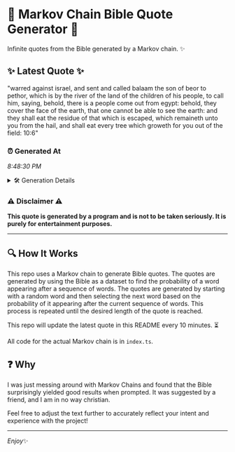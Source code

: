 # 📖 Markov Chain Bible Quote Generator 📖

Infinite quotes from the Bible generated by a Markov chain. ✨

## ✨ Latest Quote ✨
"warred against israel, and sent and called balaam the son of beor to pethor, which is by the river of the land of the children of his people, to call him, saying, behold, there is a people come out from egypt: behold, they cover the face of the earth, that one cannot be able to see the earth: and they shall eat the residue of that which is escaped, which remaineth unto you from the hail, and shall eat every tree which groweth for you out of the field: 10:6"

### ⏰ Generated At
*8:48:30 PM*

<details>
    <summary>🛠️ Generation Details</summary>
    <p>
        <strong>🌱 Seed:</strong> warred<br>
        <strong>🔄 Iterations:</strong> 89<br>
        <strong>📜 Context History:</strong><br>[ warred ]: against<br>[ warred, against ]: israel,<br>[ warred, against, israel, ]: and<br>[ warred, against, israel,, and ]: sent<br>[ warred, against, israel,, and, sent ]: and<br>[ warred, against, israel,, and, sent, and ]: called<br>[ against, israel,, and, sent, and, called ]: balaam<br>[ israel,, and, sent, and, called, balaam ]: the<br>[ and, sent, and, called, balaam, the ]: son<br>[ sent, and, called, balaam, the, son ]: of<br>[ and, called, balaam, the, son, of ]: beor<br>[ called, balaam, the, son, of, beor ]: to<br>[ balaam, the, son, of, beor, to ]: pethor,<br>[ the, son, of, beor, to, pethor, ]: which<br>[ son, of, beor, to, pethor,, which ]: is<br>[ of, beor, to, pethor,, which, is ]: by<br>[ beor, to, pethor,, which, is, by ]: the<br>[ to, pethor,, which, is, by, the ]: river<br>[ pethor,, which, is, by, the, river ]: of<br>[ which, is, by, the, river, of ]: the<br>[ is, by, the, river, of, the ]: land<br>[ by, the, river, of, the, land ]: of<br>[ the, river, of, the, land, of ]: the<br>[ river, of, the, land, of, the ]: children<br>[ of, the, land, of, the, children ]: of<br>[ the, land, of, the, children, of ]: his<br>[ land, of, the, children, of, his ]: people,<br>[ of, the, children, of, his, people, ]: to<br>[ the, children, of, his, people,, to ]: call<br>[ children, of, his, people,, to, call ]: him,<br>[ of, his, people,, to, call, him, ]: saying,<br>[ his, people,, to, call, him,, saying, ]: behold,<br>[ people,, to, call, him,, saying,, behold, ]: there<br>[ to, call, him,, saying,, behold,, there ]: is<br>[ call, him,, saying,, behold,, there, is ]: a<br>[ him,, saying,, behold,, there, is, a ]: people<br>[ saying,, behold,, there, is, a, people ]: come<br>[ behold,, there, is, a, people, come ]: out<br>[ there, is, a, people, come, out ]: from<br>[ is, a, people, come, out, from ]: egypt:<br>[ a, people, come, out, from, egypt: ]: behold,<br>[ people, come, out, from, egypt:, behold, ]: they<br>[ come, out, from, egypt:, behold,, they ]: cover<br>[ out, from, egypt:, behold,, they, cover ]: the<br>[ from, egypt:, behold,, they, cover, the ]: face<br>[ egypt:, behold,, they, cover, the, face ]: of<br>[ behold,, they, cover, the, face, of ]: the<br>[ they, cover, the, face, of, the ]: earth,<br>[ cover, the, face, of, the, earth, ]: that<br>[ the, face, of, the, earth,, that ]: one<br>[ face, of, the, earth,, that, one ]: cannot<br>[ of, the, earth,, that, one, cannot ]: be<br>[ the, earth,, that, one, cannot, be ]: able<br>[ earth,, that, one, cannot, be, able ]: to<br>[ that, one, cannot, be, able, to ]: see<br>[ one, cannot, be, able, to, see ]: the<br>[ cannot, be, able, to, see, the ]: earth:<br>[ be, able, to, see, the, earth: ]: and<br>[ able, to, see, the, earth:, and ]: they<br>[ to, see, the, earth:, and, they ]: shall<br>[ see, the, earth:, and, they, shall ]: eat<br>[ the, earth:, and, they, shall, eat ]: the<br>[ earth:, and, they, shall, eat, the ]: residue<br>[ and, they, shall, eat, the, residue ]: of<br>[ they, shall, eat, the, residue, of ]: that<br>[ shall, eat, the, residue, of, that ]: which<br>[ eat, the, residue, of, that, which ]: is<br>[ the, residue, of, that, which, is ]: escaped,<br>[ residue, of, that, which, is, escaped, ]: which<br>[ of, that, which, is, escaped,, which ]: remaineth<br>[ that, which, is, escaped,, which, remaineth ]: unto<br>[ which, is, escaped,, which, remaineth, unto ]: you<br>[ is, escaped,, which, remaineth, unto, you ]: from<br>[ escaped,, which, remaineth, unto, you, from ]: the<br>[ which, remaineth, unto, you, from, the ]: hail,<br>[ remaineth, unto, you, from, the, hail, ]: and<br>[ unto, you, from, the, hail,, and ]: shall<br>[ you, from, the, hail,, and, shall ]: eat<br>[ from, the, hail,, and, shall, eat ]: every<br>[ the, hail,, and, shall, eat, every ]: tree<br>[ hail,, and, shall, eat, every, tree ]: which<br>[ and, shall, eat, every, tree, which ]: groweth<br>[ shall, eat, every, tree, which, groweth ]: for<br>[ eat, every, tree, which, groweth, for ]: you<br>[ every, tree, which, groweth, for, you ]: out<br>[ tree, which, groweth, for, you, out ]: of<br>[ which, groweth, for, you, out, of ]: the<br>[ groweth, for, you, out, of, the ]: field:<br>[ for, you, out, of, the, field: ]: 10:6<br>
    </p>
</details>

### ⚠️ Disclaimer ⚠️
**This quote is generated by a program and is not to be taken seriously. It is purely for entertainment purposes.**

---

## 🔍 How It Works

This repo uses a Markov chain to generate Bible quotes. The quotes are generated by using the Bible as a dataset to find the probability of a word appearing after a sequence of words. The quotes are generated by starting with a random word and then selecting the next word based on the probability of it appearing after the current sequence of words. This process is repeated until the desired length of the quote is reached.

This repo will update the latest quote in this README every 10 minutes. ⏳

All code for the actual Markov chain is in `index.ts`.

## ❓ Why

I was just messing around with Markov Chains and found that the Bible surprisingly yielded good results when prompted. 
It was suggested by a friend, and I am in no way christian.

Feel free to adjust the text further to accurately reflect your intent and experience with the project!

---

*Enjoy*✨
